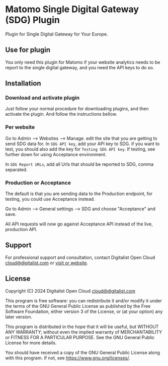 # Matomo Single Digital Gateway (SDG) Plugin

Plugin for Single Digital Gateway for Your Europe.

## Use for plugin

You only need this plugin for Matomo if your website analytics needs
to be report to the single digital gateway, and you need the API keys
to do so.

## Installation

### Download and activate plugin

Just follow your normal procedure for downloading plugins, and then activate the
plugin. And follow the instructions bellow.

### Per website

Go to Admin --> Websites --> Manage. edit the site that you are getting to send
SDG data for. In `SDG API key`, add your API key to SDG. if you want to test,
you should also add the key for `Testing SDG API key`. If testing, see further
down for using Acceptance environment.

In `SDG Report URLs`, add all Urls that should be reported to SDG, comma separated.

### Production or Acceptance

The default is that you are sending data to the Production endpoint, for testing, you
could use Acceptance instead.

Go to Admin --> General settings --> SDG and choose "Acceptance" and save.

All API requests will now go against Acceptance API instead of the live, production
API.

## Support

For professional support and consultation, contact Digitalist Open Cloud <cloud@digitalist.com> or [visit or website](https://digitalist.cloud/services/eu/sdg-plugin-for-matomo).

## License

Copyright (C) 2024 Digitalist Open Cloud <cloud@digitalist.com>

This program is free software: you can redistribute it and/or modify it under the terms of the GNU General Public License as published by the Free Software Foundation, either version 3 of the License, or (at your option) any later version.

This program is distributed in the hope that it will be useful, but WITHOUT ANY WARRANTY; without even the implied warranty of MERCHANTABILITY or FITNESS FOR A PARTICULAR PURPOSE.  See the GNU General Public License for more details.

You should have received a copy of the GNU General Public License along with this program.  If not, see <https://www.gnu.org/licenses/>.
